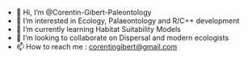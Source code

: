 - 👋 Hi, I’m @Corentin-Gibert-Paleontology
- 👀 I’m interested in Ecology, Palaeontology and R/C++ development
- 🌱 I’m currently learning Habitat Suitability Models
- 💞️ I’m looking to collaborate on Dispersal and modern ecologists
- 📫 How to reach me : corentingibert@gmail.com

<!---
Corentin-Gibert-Paleontology/Corentin-Gibert-Paleontology is a ✨ special ✨ repository because its `README.md` (this file) appears on your GitHub profile.
You can click the Preview link to take a look at your changes.
--->
